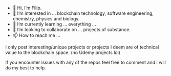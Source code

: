 - 👋 Hi, I’m Filip.
- 👀 I’m interested in ... blockchain technology, software engineering, chemistry, physics and biology.
- 🌱 I’m currently learning ... everything ...
- 💞️ I’m looking to collaborate on ... projects of substance.
- 📫 How to reach me ... 

I only post interesting/unique projects or projects I deem are of technical value to the blockchain space. 
(no Udemy projects lol)

If you encounter issues with any of the repos feel free to comment and I will do my best to help.

<!---
Prekomandir/Prekomandir is a ✨ special ✨ repository because its `README.md` (this file) appears on your GitHub profile.
You can click the Preview link to take a look at your changes.
--->
